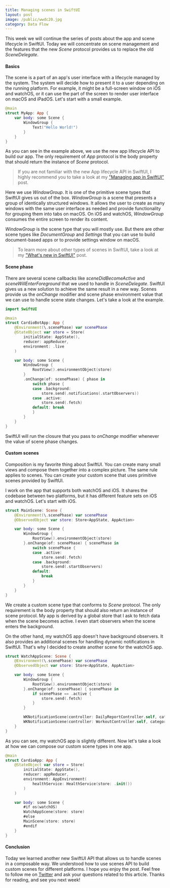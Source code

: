 ```yaml
---
title: Managing scenes in SwiftUI
layout: post
image: /public/wwdc20.jpg
category: Data Flow
---
```


This week we will continue the series of posts about the app and scene lifecycle in SwiftUI. Today we will concentrate on scene management and the features that the new *Scene* protocol provides us to replace the old *SceneDelegate*.

#### Basics
The scene is a part of an app's user interface with a lifecycle managed by the system. The system will decide how to present it to a user depending on the running platform. For example, it might be a full-screen window on iOS and watchOS, or it can use the part of the screen to render user interface on macOS and iPadOS. Let's start with a small example.

```swift
@main
struct MyApp: App {
    var body: some Scene {
        WindowGroup {
            Text("Hello World!")
        }
    }
}
```

As you can see in the example above, we use the new app lifecycle API to build our app. The only requirement of *App* protocol is the body property that should return the instance of *Scene* protocol.

> If you are not familiar with the new App lifecycle API in SwiftUI, I highly recommend you to take a look at my ["Managing app in SwiftUI"](/2020/08/19/managing-app-in-swiftui/) post.

Here we use *WindowGroup*. It is one of the primitive scene types that SwiftUI gives us out of the box. *WindowGroup* is a scene that presents a group of identically structured windows. It allows the user to create as many windows with the same user interface as needed and provide functionality for grouping them into tabs on macOS. On iOS and watchOS, *WindowGroup* consumes the entire screen to render its content. 

*WindowGroup* is the scene type that you will mostly use. But there are other scene types like *DocumentGroup* and *Settings* that you can use to build document-based apps or to provide settings window on macOS.

> To learn more about other types of scenes in SwiftUI, take a look at my ["What's new in SwiftUI"](/2020/06/23/what-is-new-in-swiftui/) post.

#### Scene phase
There are several scene callbacks like *sceneDidBecomeActive* and *sceneWillEnterForeground* that we used to handle in *SceneDelegate*. SwiftUI gives us a new solution to achieve the same result in a new way. Scenes provide us the *onChange* modifier and scene phase environment value that we can use to handle scene state changes. Let's take a look at the example.

```swift
import SwiftUI

@main
struct CardioBotApp: App {
    @Environment(\.scenePhase) var scenePhase
    @StateObject var store = Store(
        initialState: AppState(),
        reducer: appReducer,
        environment: .live
    )

    var body: some Scene {
        WindowGroup {
            RootView().environmentObject(store)
        }
        .onChange(of: scenePhase) { phase in    
            switch phase {
            case .background:
                store.send(.notifications(.startObservers))
            case .active:
                store.send(.fetch)
            default: break
            }
        }
    }
}
```

SwiftUI will run the closure that you pass to *onChange* modifier whenever the value of scene phase changes.

#### Custom scenes
Composition is my favorite thing about SwiftUI. You can create many small views and compose them together into a complex picture. The same rule applies to scenes. You can create your custom scene that uses primitive scenes provided by SwiftUI. 

I work on the app that supports both watchOS and iOS. It shares the codebase between two platforms, but it has different feature sets on iOS and watchOS. Let's start with iOS.

```swift
struct MainScene: Scene {
    @Environment(\.scenePhase) var scenePhase
    @ObservedObject var store: Store<AppState, AppAction>

    var body: some Scene {
        WindowGroup {
            RootView().environmentObject(store)
        }.onChange(of: scenePhase) { scenePhase in
            switch scenePhase {
            case .active:
                store.send(.fetch)
            case .background:
                store.send(.startObservers)
            default:
                break
            }
        }
    }
}
```

We create a custom scene type that conforms to *Scene* protocol. The only requirement is the body property that should also return an instance of scene protocol. My app is derived by a global store that I ask to fetch data when the scene becomes active. I even start observers when the scene enters the background. 

On the other hand, my watchOS app doesn't have background observers. It also provides an additional scenes for handling dynamic notifications in SwiftUI. That's why I decided to create another scene for the watchOS app.

```swift
struct WatchAppScene: Scene {
    @Environment(\.scenePhase) var scenePhase
    @ObservedObject var store: Store<AppState, AppAction>

    var body: some Scene {
        WindowGroup {
            RootView().environmentObject(store)
        }.onChange(of: scenePhase) { scenePhase in
            if scenePhase == .active {
                store.send(.fetch)
            }
        }

        WKNotificationScene(controller: DailyReportController.self, category: "dailyReport")
        WKNotificationScene(controller: WorkoutController.self, category: "workoutReport")
    }
}
```

As you can see, my watchOS app is slightly different. Now let's take a look at how we can compose our custom scene types in one app.

```swift
@main
struct CardioApp: App {
    @StateObject var store = Store(
        initialState: AppState(),
        reducer: appReducer,
        environment: AppEnvironment(
            healthService: HealthService(store: .init())
        )
    )

    var body: some Scene {
        #if os(watchOS)
        WatchAppScene(store: store)
        #else
        MainScene(store: store)
        #endif
    }
}
```

#### Conclusion
Today we learned another new SwiftUI API that allows us to handle scenes in a composable way. We understood how to use scenes API to build custom scenes for different platforms. I hope you enjoy the post. Feel free to follow me on [Twitter](https://twitter.com/mecid) and ask your questions related to this article. Thanks for reading, and see you next week!